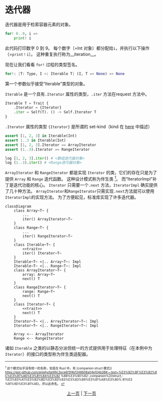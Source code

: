# 迭代器

迭代器是用于检索容器元素的对象。

```python
for! 0..9, i =>
    print! i
```

此代码打印数字 0 到 9。
每个数字（=Int 对象）都分配给`i`，并执行以下操作（=`print！i`）。 这种重复执行称为__iteration__。

现在让我们看看 `for!` 过程的类型签名。

```python
for!: |T: Type, I <: Iterable T| (I, T => None) => None
```

第一个参数似乎接受“Iterable”类型的对象。

`Iterable` 是一个具有`.Iterator` 属性的类型，`.iter` 方法在request 方法中。

```python
Iterable T = Trait {
    .Iterator = {Iterator}
    .iter = Self(T). () -> Self.Iterator T
}
```

`.Iterator` 属性的类型 `{Iterator}` 是所谓的 set-kind（kind 在 [here](./type/advanced/kind.md) 中描述）

```python
assert [1, 2, 3] in Iterable(Int)
assert 1..3 in Iterable(Int)
assert [1, 2, 3].Iterator == ArrayIterator
assert (1..3).Iterator == RangeIterator

log [1, 2, 3].iter() # <数组迭代器对象>
log (1..3).iter() # <Range迭代器对象>
```

`ArrayIterator` 和 `RangeIterator` 都是实现 `Iterator` 的类，它们的存在只是为了提供 `Array` 和 `Range` 迭代函数。
这种设计模式称为伴生类 [<sup id="f1">1</sup>](#1)。
而“IteratorImpl”补丁是迭代功能的核心。 `Iterator` 只需要一个`.next` 方法，`IteratorImpl` 确实提供了几十种方法。 `ArrayIterator`和`RangeIterator`只需实现`.next`方法就可以使用`IteratorImpl`的实现方法。 为了方便起见，标准库实现了许多迭代器。

```mermaid
classDiagram
    class Array~T~ {
        ...
        iter() ArrayIterator~T~
    }
    class Range~T~ {
        ...
        iter() RangeIterator~T~
    }
    class Iterable~T~ {
        <<trait>>
        iter() Iterator~T~
    }
    Iterable~T~ <|.. Array~T~: Impl
    Iterable~T~ <|.. Range~T~: Impl
    class ArrayIterator~T~ {
        array: Array~T~
        next() T
    }
    class RangeIterator~T~ {
        range: Range~T~
        next() T
    }
    class Iterator~T~ {
        <<trait>>
        next() T
    }
    Iterator~T~ <|.. ArrayIterator~T~: Impl
    Iterator~T~ <|.. RangeIterator~T~: Impl

    Array <-- ArrayIterator
    Range <-- RangeIterator
```

诸如 `Iterable` 之类的以静态分派但统一的方式提供用于处理特征（在本例中为 `Iterator`）的接口的类型称为伴生类适配器。

---

<span id="1" style="font-size:x-small"><sup>1</sup> 这个模式似乎没有统一的名称，但是在 Rust 中，有 [companion struct 模式]( https://gist.github.com/qnighy/be99c2ece6f3f4b1248608a04e104b38#:~:text=%E3%82%8F%E3%82%8C%E3%81%A6%E3%81%84%E3%82 %8B%E3%80%82-,companion%20struct,-%E3%83%A1%E3%82%BD%E3%83%83%E3%83%89%E3%81%A8%E3%80% 81%E3 %81%9D%E3%81%AE)，并以此命名。 [↩](#f1) </span>

<p align='center'>
    <a href='./15_type.md'>上一页</a> | <a href='./17_mutability.md'>下一页</a>
</p>
